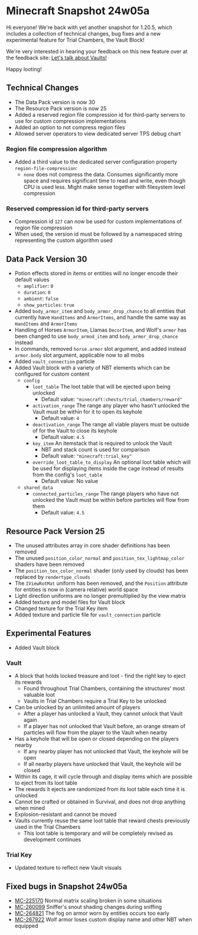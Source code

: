 # Minecraft Snapshot 24w05a

Hi everyone! We're back with yet another snapshot for 1.20.5, which includes a collection of technical changes, bug fixes and a new experimental feature for Trial Chambers, the Vault Block!

We're very interested in hearing your feedback on this new feature over at the feedback site: [Let's talk about Vaults!](https://aka.ms/mcvaultsfeedback)

Happy looting!

## Technical Changes

-   The Data Pack version is now 30
-   The Resource Pack version is now 25
-   Added a reserved region file compression id for third-party servers to use for custom compression implementations
-   Added an option to not compress region files
-   Allowed server operators to view dedicated server TPS debug chart

### Region file compression algorithm

-   Added a third value to the dedicated server configuration property `region-file-compression`:
    -   `none` does not compress the data. Consumes significantly more space and requires significant time to read and write, even though CPU is used less. Might make sense together with filesystem level compression

### Reserved compression id for third-party servers

-   Compression id `127` can now be used for custom implementations of region file compression
-   When used, the version id must be followed by a namespaced string representing the custom algorithm used

## Data Pack Version 30

-   Potion effects stored in items or entities will no longer encode their default values
    -   `amplifier`: `0`
    -   `duration`: `0`
    -   `ambient`: `false`
    -   `show_particles`: `true`
-   Added `body_armor_item` and `body_armor_drop_chance` to all entities that currently have `HandItems` and `ArmorItems`, and handle the same way as `HandItems` and `ArmorItems`
-   Handling of Horses `ArmorItem`, Llamas `DecorItem`, and Wolf's `armor` has been changed to use `body_armod_item` and `body_armor_drop_chance` instead
-   In commands, removed `horse.armor` slot argument, and added instead `armor.body` slot argument, applicable now to all mobs
-   Added `vault_connection` particle
-   Added Vault block with a variety of NBT elements which can be configured for custom content
    -   `config`
        -   `loot_table` The loot table that will be ejected upon being unlocked
            -   Default value: `"minecraft:chests/trial_chambers/reward"`
        -   `activation_range` The range any player who hasn't unlocked the Vault must be within for it to open its keyhole
            -   Default value: `4`
        -   `deactivation_range` The range all viable players must be outside of for the Vault to close its keyhole
            -   Default value: `4.5`
        -   `key_item` An itemstack that is required to unlock the Vault
            -   NBT and stack count is used for comparison
            -   Default value: `"minecraft:trial_key"`
        -   `override_loot_table_to_display` An optional loot table which will be used for displaying items inside the cage instead of results from the config's `loot_table`
            -   Default value: No value
    -   `shared_data`
        -   `connected_particles_range` The range players who have not unlocked the Vault must be within before particles will flow from them
            -   Default value: `4.5`

## Resource Pack Version 25

-   The unused attributes array in core shader definitions has been removed
-   The unused `position_color_normal` and `position_tex_lightmap_color` shaders have been removed
-   The `position_tex_color_normal` shader (only used by clouds) has been replaced by `rendertype_clouds`
-   The `IViewRotMat` uniform has been removed, and the `Position` attribute for entities is now in (camera relative) world space
-   Light direction uniforms are no longer premultiplied by the view matrix
-   Added texture and model files for Vault block
-   Changed texture for the Trial Key item
-   Added texture and particle file for `vault_connection` particle

## Experimental Features

-   Added Vault block

### Vault

-   A block that holds locked treasure and loot - find the right key to eject its rewards
    -   Found throughout Trial Chambers, containing the structures' most valuable loot
    -   Vaults in Trial Chambers require a Trial Key to be unlocked
-   Can be unlocked by an unlimited amount of players
    -   After a player has unlocked a Vault, they cannot unlock that Vault again
    -   If a player has not unlocked that Vault before, an orange stream of particles will flow from the player to the Vault when nearby
-   Has a keyhole that will be open or closed depending on the players nearby
    -   If any nearby player has not unlocked that Vault, the keyhole will be open
    -   If all nearby players have unlocked that Vault, the keyhole will be closed
-   Within its cage, it will cycle through and display items which are possible to eject from its loot table
-   The rewards it ejects are randomized from its loot table each time it is unlocked
-   Cannot be crafted or obtained in Survival, and does not drop anything when mined
-   Explosion-resistant and cannot be moved
-   Vaults currently reuse the same loot table that reward chests previously used in the Trial Chambers
    -   This loot table is temporary and will be completely revised as development continues

### Trial Key

-   Updated texture to reflect new Vault visuals

## Fixed bugs in Snapshot 24w05a

-   [MC-225170](https://bugs.mojang.com/browse/MC-225170) Normal matrix scaling broken in some situations
-   [MC-260099](https://bugs.mojang.com/browse/MC-260099) Sniffer's snout shading changes during sniffing
-   [MC-264821](https://bugs.mojang.com/browse/MC-264821) The fog on armor worn by entities occurs too early
-   [MC-267922](https://bugs.mojang.com/browse/MC-267922) Wolf armor loses custom display name and other NBT when equipped